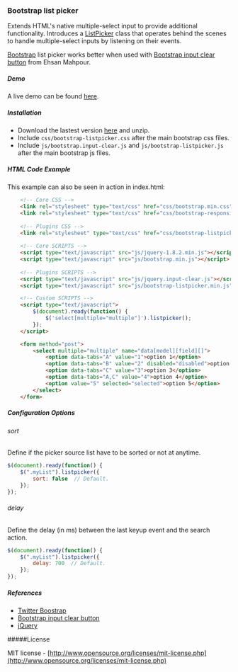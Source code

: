 ### Bootstrap list picker
Extends HTML's native multiple-select input to provide additional functionality. Introduces a [ListPicker](https://github.com/0xC70FF3/bootstrap-list-picker/blob/master/js/bootstrap-listpicker.js) class that operates behind the scenes to handle multiple-select inputs by listening on their events.

[Bootstrap](http://twitter.github.io/bootstrap/) list picker works better when used with [Bootstrap input clear button](https://github.com/mahpour/bootstrap-input-clear-button/blob/master/bootstrap.input-clear.js) from Ehsan Mahpour.

##### Demo
A live demo can be found [here](http://0xc70ff3.github.io/demos/bootstrap-listpicker/).

##### Installation
- Download the lastest version [here](https://github.com/0xC70FF3/bootstrap-list-picker/archive/master.zip) and unzip.
- Include `css/bootstrap-listpicker.css` after the main bootstrap css files.
- Include `js/bootstrap.input-clear.js` and `js/bootstrap-listpicker.js` after the main bootstrap js files.
 
##### HTML Code Example
This example can also be seen in action in index.html:
```html
    <!-- Core CSS -->
    <link rel="stylesheet" type="text/css" href="css/bootstrap.min.css" />
    <link rel="stylesheet" type="text/css" href="css/bootstrap-responsive.min.css" />
        
    <!-- Plugins CSS -->
    <link rel="stylesheet" type="text/css" href="css/bootstrap-listpicker.min.css"/>
        
    <!-- Core SCRIPTS -->
    <script type="text/javascript" src="js/jquery-1.8.2.min.js"></script>
    <script type="text/javascript" src="js/bootstrap.min.js"></script>
        
    <!-- Plugins SCRIPTS -->
    <script type="text/javascript" src="js/jquery.input-clear.js"></script>
    <script type="text/javascript" src="js/bootstrap-listpicker.min.js"></script>

    <!-- Custom SCRIPTS -->
    <script type="text/javascript">
        $(document).ready(function() {
            $('select[multiple="multiple"]').listpicker();
        });
    </script>

    <form method="post">
        <select multiple="multiple" name="data[model][field][]">
            <option data-tabs="A" value="1">option 1</option>
            <option data-tabs="B" value="2" disabled="disabled">option 2</option>
            <option data-tabs="C" value="3">option 3</option>
            <option data-tabs="A,C" value="4">option 4</option>
            <option value="5" selected="selected">option 5</option>
        </select>
    </form>
```

##### Configuration Options
###### sort
Define if the picker source list have to be sorted or not at anytime.
```javascript
$(document).ready(function() {
    $(".myList").listpicker({
        sort: false  // Default.
    });
});
```

###### delay
Define the delay (in ms) between the last keyup event and the search action.
```javascript
$(document).ready(function() {
    $(".myList").listpicker({
        delay: 700  // Default.
    });
});
```

##### References

* [Twitter Boostrap](http://twitter.github.io/bootstrap/)
* [Bootstrap input clear button](https://github.com/mahpour/bootstrap-input-clear-button/blob/master/bootstrap.input-clear.js)
* [jQuery](http://api.jquery.com/)

#####License

MIT license - [http://www.opensource.org/licenses/mit-license.php](http://www.opensource.org/licenses/mit-license.php)
